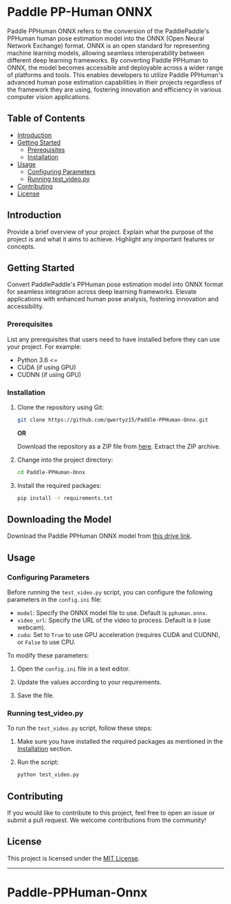 # Paddle PP-Human ONNX

Paddle PPHuman ONNX refers to the conversion of the PaddlePaddle's PPHuman human pose estimation model into the ONNX (Open Neural Network Exchange) format. ONNX is an open standard for representing machine learning models, allowing seamless interoperability between different deep learning frameworks. By converting Paddle PPHuman to ONNX, the model becomes accessible and deployable across a wider range of platforms and tools. This enables developers to utilize Paddle PPHuman's advanced human pose estimation capabilities in their projects regardless of the framework they are using, fostering innovation and efficiency in various computer vision applications.

## Table of Contents

- [Introduction](#introduction)
- [Getting Started](#getting-started)
  - [Prerequisites](#prerequisites)
  - [Installation](#installation)
- [Usage](#usage)
  - [Configuring Parameters](#configuring-parameters)
  - [Running test_video.py](#running-test_video.py)
- [Contributing](#contributing)
- [License](#license)

## Introduction

Provide a brief overview of your project. Explain what the purpose of the project is and what it aims to achieve. Highlight any important features or concepts.

## Getting Started

Convert PaddlePaddle's PPHuman pose estimation model into ONNX format for seamless integration across deep learning frameworks. Elevate applications with enhanced human pose analysis, fostering innovation and accessibility.

### Prerequisites

List any prerequisites that users need to have installed before they can use your project. For example:

- Python 3.6 <=
- CUDA (if using GPU)
- CUDNN (if using GPU)

### Installation

1. Clone the repository using Git:

   ```bash
   git clone https://github.com/qwertyz15/Paddle-PPHuman-Onnx.git
   ```

   **OR**

   Download the repository as a ZIP file from [here](https://github.com/qwertyz15/Paddle-PPHuman-Onnx/archive/main.zip). Extract the ZIP archive.

2. Change into the project directory:

   ```bash
   cd Paddle-PPHuman-Onnx
   ```

3. Install the required packages:

   ```bash
   pip install -r requirements.txt
   ```
## Downloading the Model

Download the Paddle PPHuman ONNX model from [this drive link](https://drive.google.com/file/d/15AnT_YUtspmGN2A-wD1OTowN_T4muKq5/view?usp=sharing).

## Usage

### Configuring Parameters

Before running the `test_video.py` script, you can configure the following parameters in the `config.ini` file:

- `model`: Specify the ONNX model file to use. Default is `pphuman.onnx`.
- `video_url`: Specify the URL of the video to process. Default is `0` (use webcam).
- `cuda`: Set to `True` to use GPU acceleration (requires CUDA and CUDNN), or `False` to use CPU.

To modify these parameters:

1. Open the `config.ini` file in a text editor.

2. Update the values according to your requirements.

3. Save the file.

### Running test_video.py

To run the `test_video.py` script, follow these steps:

1. Make sure you have installed the required packages as mentioned in the [Installation](#installation) section.

2. Run the script:

   ```bash
   python test_video.py
   ```

## Contributing

If you would like to contribute to this project, feel free to open an issue or submit a pull request. We welcome contributions from the community!

## License

This project is licensed under the [MIT License](LICENSE).

---
# Paddle-PPHuman-Onnx
